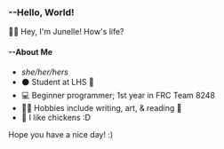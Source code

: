 

### --Hello, World!
👋🏼 Hey, I'm Junelle! How's life?

#### --About Me
- _she/her/hers_
- ⚫ Student at LHS 🔴
- 💻 Beginner programmer; 1st year in FRC Team 8248
- 📝🎨 Hobbies include writing, art, & reading 📖
- 🐔 I like chickens :D

Hope you have a nice day! :)

<!--
<picture>
  <source media="(prefers-color-scheme: dark)" srcset="https://github.com/user-attachments/assets/558c33ff-ca0e-4052-a05c-6653f55c35ce">
  <source media="(prefers-color-scheme: light)" srcset="https://github.com/user-attachments/assets/17372241-e00b-4359-89e0-d025b59b70cd">
  <img alt="Shows an illustrated sun in light mode and a moon with stars in dark mode." src="https://user-images.githubusercontent.com/25423296/163456779-a8556205-d0a5-45e2-ac17-42d089e3c3f8.png">
</picture>
-->

<!--
**junellebp/junellebp** is a ✨ _special_ ✨ repository because its `README.md` (this file) appears on your GitHub profile.

Here are some ideas to get you started:

- 🔭 I’m currently working on ...
- 🌱 I’m currently learning ...
- 👯 I’m looking to collaborate on ...
- 🤔 I’m looking for help with ...
- 💬 Ask me about ...
- 📫 How to reach me: ...
- 😄 Pronouns: ...
- ⚡ Fun fact: ...
-->
